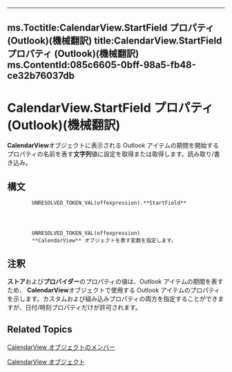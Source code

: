 

---
ms.Toctitle:CalendarView.StartField プロパティ (Outlook)(機械翻訳)
title:CalendarView.StartField プロパティ (Outlook)(機械翻訳)
ms.ContentId:085c6605-0bff-98a5-fb48-ce32b76037db
---
# CalendarView.StartField プロパティ (Outlook)(機械翻訳)




**CalendarView**オブジェクトに表示される Outlook アイテムの期間を開始するプロパティの名前を表す**文字列**値に設定を取得または取得します。読み取り/書き込み。

## 構文

            UNRESOLVED_TOKEN_VAL(offexpression).**StartField**




            UNRESOLVED_TOKEN_VAL(offexpression)
            **CalendarView** オブジェクトを表す変数を指定します。



## 注釈
**ストア**および**プロバイダー**のプロパティの値は、Outlook アイテムの期間を表すため、 **CalendarView**オブジェクトで使用する Outlook アイテムのプロパティを示します。カスタムおよび組み込みプロパティの両方を指定することができますが、日付/時刻プロパティだけが許可されます。



## Related Topics

[CalendarView オブジェクトのメンバー](c8ee2de7-d65c-90b2-0d63-5fa584c7c500.md)

[CalendarView オブジェクト](37e078b9-9fc6-5894-b043-06d7257666a8.md)




